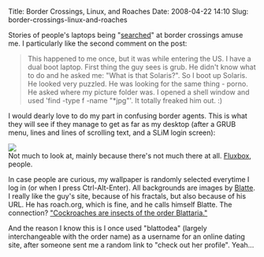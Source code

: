 Title: Border Crossings, Linux, and Roaches
Date: 2008-04-22 14:10
Slug: border-crossings-linux-and-roaches

Stories of people's laptops being
"[searched](http://tkyte.blogspot.com/2007/03/crossing-border.html)" at
border crossings amuse me. I particularly like the second comment on the
post:  

> This happened to me once, but it was while entering the US. I have a
> dual boot laptop. First thing the guy sees is grub. He didn't know
> what to do and he asked me: "What is that Solaris?". So I boot up
> Solaris. He looked very puzzled. He was looking for the same thing -
> porno. He asked where my picture folder was. I opened a shell window
> and used 'find -type f -name "\*jpg"'. It totally freaked him out. :)
> </p>

I would dearly love to do my part in confusing border agents. This is
what they will see if they manage to get as far as my desktop (after a
GRUB menu, lines and lines of scrolling text, and a SLiM login screen):

[![](http://justinnhli.files.wordpress.com/2008/04/84abf-desktop.png?w=300)](http://justinnhli.files.wordpress.com/2008/04/84abf-desktop.png)  
Not much to look at, mainly because there's not much there at all.
[Fluxbox](http://www.fluxbox.org/), people.

In case people are curious, my wallpaper is randomly selected everytime
I log in (or when I press Ctrl-Alt-Enter). All backgrounds are images by
[Blatte](http://exoteric.roach.org/). I really like the guy's site,
because of his fractals, but also because of his URL. He has roach.org,
which is fine, and he calls himself Blatte. The connection?
["Cockroaches are insects of the order
Blattaria."](http://en.wikipedia.org/wiki/Cockroach)

And the reason I know this is I once used "blattodea" (largely
interchangeable with the order name) as a username for an online dating
site, after someone sent me a random link to "check out her profile".
Yeah...

